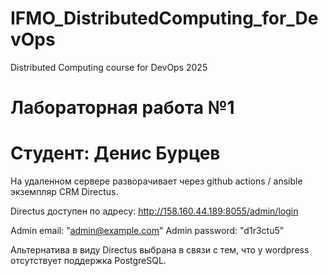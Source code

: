 # IFMO_DistributedComputing_for_DevOps
Distributed Computing course for DevOps 2025

# Лабораторная работа №1
# Студент: Денис Бурцев

На удаленном сервере разворачивает через github actions / ansible экземпляр CRM Directus.

Directus доступен по адресу: http://158.160.44.189:8055/admin/login

Admin email: "admin@example.com"
Admin password: "d1r3ctu5"

Альтернатива в виду Directus выбрана в связи с тем, что у wordpress отсутствует поддержка PostgreSQL.